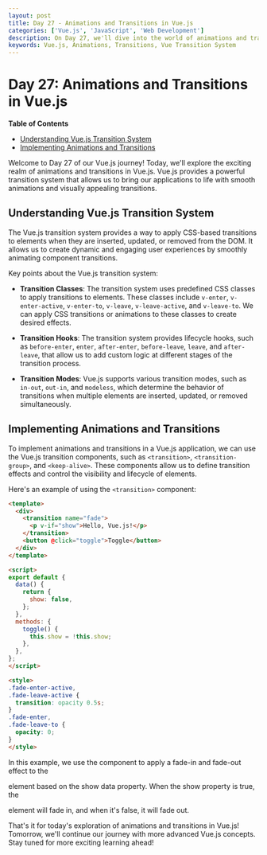 ```yaml
---
layout: post
title: Day 27 - Animations and Transitions in Vue.js
categories: ['Vue.js', 'JavaScript', 'Web Development']
description: On Day 27, we'll dive into the world of animations and transitions in Vue.js. We'll understand the Vue.js transition system and learn how to implement animations and transitions in a Vue.js application.
keywords: Vue.js, Animations, Transitions, Vue Transition System
---
```

# Day 27: Animations and Transitions in Vue.js

**Table of Contents**
- [Understanding Vue.js Transition System](#understanding-vuejs-transition-system)
- [Implementing Animations and Transitions](#implementing-animations-and-transitions)

Welcome to Day 27 of our Vue.js journey! Today, we'll explore the exciting realm of animations and transitions in Vue.js. Vue.js provides a powerful transition system that allows us to bring our applications to life with smooth animations and visually appealing transitions.

## Understanding Vue.js Transition System

The Vue.js transition system provides a way to apply CSS-based transitions to elements when they are inserted, updated, or removed from the DOM. It allows us to create dynamic and engaging user experiences by smoothly animating component transitions.

Key points about the Vue.js transition system:

- **Transition Classes**: The transition system uses predefined CSS classes to apply transitions to elements. These classes include `v-enter`, `v-enter-active`, `v-enter-to`, `v-leave`, `v-leave-active`, and `v-leave-to`. We can apply CSS transitions or animations to these classes to create desired effects.

- **Transition Hooks**: The transition system provides lifecycle hooks, such as `before-enter`, `enter`, `after-enter`, `before-leave`, `leave`, and `after-leave`, that allow us to add custom logic at different stages of the transition process.

- **Transition Modes**: Vue.js supports various transition modes, such as `in-out`, `out-in`, and `modeless`, which determine the behavior of transitions when multiple elements are inserted, updated, or removed simultaneously.

## Implementing Animations and Transitions

To implement animations and transitions in a Vue.js application, we can use the Vue.js transition components, such as `<transition>`, `<transition-group>`, and `<keep-alive>`. These components allow us to define transition effects and control the visibility and lifecycle of elements.

Here's an example of using the `<transition>` component:

```html
<template>
  <div>
    <transition name="fade">
      <p v-if="show">Hello, Vue.js!</p>
    </transition>
    <button @click="toggle">Toggle</button>
  </div>
</template>

<script>
export default {
  data() {
    return {
      show: false,
    };
  },
  methods: {
    toggle() {
      this.show = !this.show;
    },
  },
};
</script>

<style>
.fade-enter-active,
.fade-leave-active {
  transition: opacity 0.5s;
}
.fade-enter,
.fade-leave-to {
  opacity: 0;
}
</style>
```

In this example, we use the <transition> component to apply a fade-in and fade-out effect to the <p> element based on the show data property. When the show property is true, the <p> element will fade in, and when it's false, it will fade out.

That's it for today's exploration of animations and transitions in Vue.js! Tomorrow, we'll continue our journey with more advanced Vue.js concepts. Stay tuned for more exciting learning ahead!
